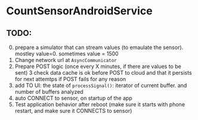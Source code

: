 # CountSensorAndroidService

## TODO:
0. prepare a simulator that can stream values (to emaulate the sensor). mostley value=0. sometimes value = 1500 
1. Change network url at `AsyncCommunicator`
2. Prepare POST logic (once every X minutes, if there are values to be sent)
3  check data cache is ok before POST to cloud and that it persists for next attemtps if POST fails for any reason
4. add TO UI:  the state of `processSignal()`: iterator of current buffer. and number of buffers analyzed
5. auto CONNECT to sensor, on startup of the app
6. Test application behavior after reboot (make sure it starts with phone restart, and make sure it CONNECTS to sensor)
